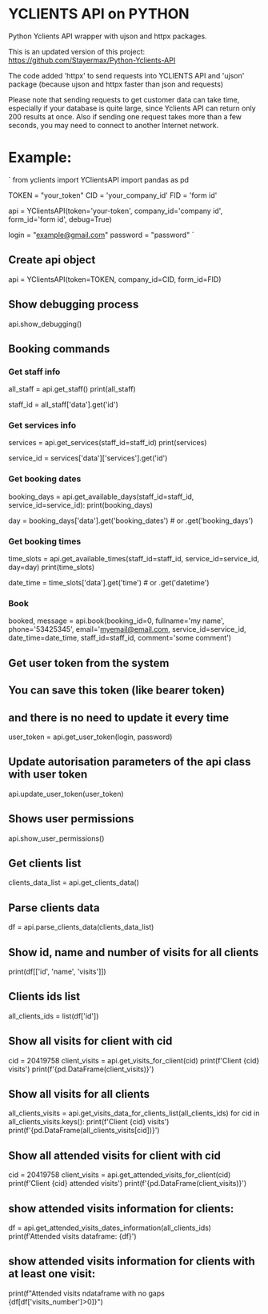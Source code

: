 # YCLIENTS API on PYTHON
Python Yclients API wrapper with ujson and httpx packages.

This is an updated version of this project: https://github.com/Stayermax/Python-Yclients-API

The code added 'httpx' to send requests into YCLIENTS API and 'ujson' package (because ujson and httpx faster than json and requests)

Please note that sending requests to get customer data can take time, especially if your database is quite large, since Yclients API can return only 200 results at once. Also if sending one request takes more than a few seconds, you may need to connect to another Internet network.

# Example:
`
from yclients import YClientsAPI
import pandas as pd


TOKEN = "your_token"
СID = 'your_company_id'
FID = 'form id'

api = YClientsAPI(token='your-token', company_id='company id', form_id='form id', debug=True)
                        
login = "example@gmail.com"
password = "password"
`
## Create api object
api = YClientsAPI(token=TOKEN, company_id=СID, form_id=FID)

## Show debugging process
api.show_debugging()

## Booking commands
### Get staff info
all_staff = api.get_staff()
print(all_staff)

staff_id = all_staff['data'].get('id')

### Get services info
services = api.get_services(staff_id=staff_id)
print(services)

service_id = services['data']['services'].get('id')

### Get booking dates
booking_days = api.get_available_days(staff_id=staff_id, service_id=service_id):
print(booking_days)

day = booking_days['data'].get('booking_dates')  # or .get('booking_days')

### Get booking times
time_slots = api.get_available_times(staff_id=staff_id, service_id=service_id, day=day)
print(time_slots)

date_time = time_slots['data'].get('time')  # or .get('datetime')

### Book
booked, message = api.book(booking_id=0, 
                           fullname='my name', 
                           phone='53425345', 
                           email='myemail@email.com, 
                           service_id=service_id, 
                           date_time=date_time, 
                           staff_id=staff_id, 
                           comment='some comment')

## Get user token from the system
## You can save this token (like bearer token)
##   and there is no need to update it every time
user_token = api.get_user_token(login, password)

## Update autorisation parameters of the api class with user token
api.update_user_token(user_token)

## Shows user permissions
api.show_user_permissions()

## Get clients list
clients_data_list = api.get_clients_data()

## Parse clients data
df = api.parse_clients_data(clients_data_list)
## Show id, name and number of visits for all clients
print(df[['id', 'name', 'visits']])

## Clients ids list
all_clients_ids = list(df['id'])

## Show all visits for client with cid
cid = 20419758
client_visits = api.get_visits_for_client(cid)
print(f'Client {cid} visits')
print(f'{pd.DataFrame(client_visits)}')

## Show all visits for all clients
all_clients_visits = api.get_visits_data_for_clients_list(all_clients_ids)
for cid in all_clients_visits.keys():
    print(f'Client {cid} visits')
    print(f'{pd.DataFrame(all_clients_visits[cid])}')

## Show all attended visits for client with cid
cid = 20419758
client_visits = api.get_attended_visits_for_client(cid)
print(f'Client {cid} attended visits')
print(f'{pd.DataFrame(client_visits)}')

## show attended visits information for clients:
df = api.get_attended_visits_dates_information(all_clients_ids)
print(f'Attended visits dataframe: {df}')

## show attended visits information for clients with at least one visit:
print(f"Attended visits ndataframe with no gaps {df[df['visits_number']>0]}")
